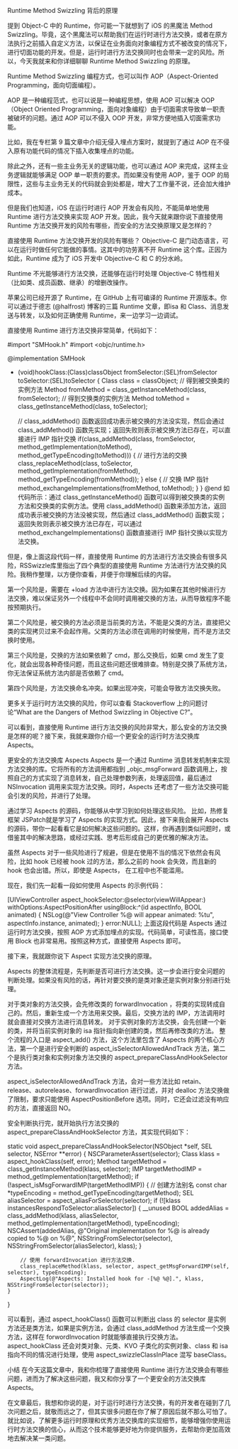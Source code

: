 Runtime Method Swizzling 背后的原理

提到 Object-C 中的 Runtime，你可能一下就想到了 iOS 的黑魔法 Method Swizzling。毕竟，这个黑魔法可以帮助我们在运行时进行方法交换，或者在原方法执行之前插入自定义方法，以保证在业务面向对象编程方式不被改变的情况下，进行切面功能的开发。但是，运行时进行方法交换同时也会带来一定的风险。所以，今天我就来和你详细聊聊 Runtime Method Swizzling 的原理。

Runtime Method Swizzling 编程方式，也可以叫作 AOP（Aspect-Oriented Programming，面向切面编程）。

AOP 是一种编程范式，也可以说是一种编程思想，使用 AOP 可以解决 OOP（Object Oriented Programming，面向对象编程）由于切面需求导致单一职责被破坏的问题。通过 AOP 可以不侵入 OOP 开发，非常方便地插入切面需求功能。

比如，我在专栏第 9 篇文章中介绍无侵入埋点方案时，就提到了通过 AOP 在不侵入原有功能代码的情况下插入收集埋点的功能。

除此之外，还有一些主业务无关的逻辑功能，也可以通过 AOP 来完成，这样主业务逻辑就能够满足 OOP 单一职责的要求。而如果没有使用 AOP，鉴于 OOP 的局限性，这些与主业务无关的代码就会到处都是，增大了工作量不说，还会加大维护成本。

但是我们也知道，iOS 在运行时进行 AOP 开发会有风险，不能简单地使用 Runtime 进行方法交换来实现 AOP 开发。因此，我今天就来跟你说下直接使用 Runtime 方法交换开发的风险有哪些，而安全的方法交换原理又是怎样的？

直接使用 Runtime 方法交换开发的风险有哪些？
Objective-C 是门动态语言，可以在运行时做任何它能做的事情。这其中的功劳离不开 Runtime 这个库。正因为如此，Runtime 成为了 iOS 开发中 Objective-C 和 C 的分水岭。

Runtime 不光能够进行方法交换，还能够在运行时处理 Objective-C 特性相关（比如类、成员函数、继承）的增删改操作。

苹果公司已经开源了 Runtime，在 GitHub 上有可编译的 Runtime 开源版本。你可以通过于德志 (@halfrost) 博客的三篇 Runtime 文章，即isa 和 Class、消息发送与转发，以及如何正确使用 Runtime，来一边学习一边调试。

直接使用 Runtime 进行方法交换非常简单，代码如下：

#import "SMHook.h"
#import <objc/runtime.h>
 
@implementation SMHook
 
+ (void)hookClass:(Class)classObject fromSelector:(SEL)fromSelector toSelector:(SEL)toSelector {
    Class class = classObject;
    // 得到被交换类的实例方法
    Method fromMethod = class_getInstanceMethod(class, fromSelector);
    // 得到交换类的实例方法
    Method toMethod = class_getInstanceMethod(class, toSelector);
    
    // class_addMethod() 函数返回成功表示被交换的方法没实现，然后会通过 class_addMethod() 函数先实现；返回失败则表示被交换方法已存在，可以直接进行 IMP 指针交换 
    if(class_addMethod(class, fromSelector, method_getImplementation(toMethod), method_getTypeEncoding(toMethod))) {
        // 进行方法的交换
        class_replaceMethod(class, toSelector, method_getImplementation(fromMethod), method_getTypeEncoding(fromMethod));
    } else {
        // 交换 IMP 指针
        method_exchangeImplementations(fromMethod, toMethod);
    }
}
@end
如代码所示：通过 class_getInstanceMethod() 函数可以得到被交换类的实例方法和交换类的实例方法。使用 class_addMethod() 函数来添加方法，返回成功表示被交换的方法没被实现，然后通过 class_addMethod() 函数实现；返回失败则表示被交换方法已存在，可以通过 method_exchangeImplementations() 函数直接进行 IMP 指针交换以实现方法交换。

但是，像上面这段代码一样，直接使用 Runtime 的方法进行方法交换会有很多风险，RSSwizzle库里指出了四个典型的直接使用 Runtime 方法进行方法交换的风险。我稍作整理，以方便你查看，并便于你理解后续的内容。

第一个风险是，需要在 +load 方法中进行方法交换。因为如果在其他时候进行方法交换，难以保证另外一个线程中不会同时调用被交换的方法，从而导致程序不能按预期执行。

第二个风险是，被交换的方法必须是当前类的方法，不能是父类的方法，直接把父类的实现拷贝过来不会起作用。父类的方法必须在调用的时候使用，而不是方法交换时使用。

第三个风险是，交换的方法如果依赖了 cmd，那么交换后，如果 cmd 发生了变化，就会出现各种奇怪问题，而且这些问题还很难排查。特别是交换了系统方法，你无法保证系统方法内部是否依赖了 cmd。

第四个风险是，方法交换命名冲突。如果出现冲突，可能会导致方法交换失败。

更多关于运行时方法交换的风险，你可以查看 Stackoverflow 上的问题讨论“What are the Dangers of Method Swizzling in Objective C?”。

可以看到，直接使用 Runtime 进行方法交换的风险非常大，那么安全的方法交换是怎样的呢？接下来，我就来跟你介绍一个更安全的运行时方法交换库 Aspects。

更安全的方法交换库 Aspects
Aspects 是一个通过 Runtime 消息转发机制来实现方法交换的库。它将所有的方法调用都指到 _objc_msgForward 函数调用上，按照自己的方式实现了消息转发，自己处理参数列表，处理返回值，最后通过 NSInvocation 调用来实现方法交换。同时，Aspects 还考虑了一些方法交换可能会引发的风险，并进行了处理。

通过学习 Aspects 的源码，你能够从中学习到如何处理这些风险。 比如，热修复框架 JSPatch就是学习了 Aspects 的实现方式。因此，接下来我会展开 Aspects 的源码，带你一起看看它是如何解决这些问题的。这样，你再遇到类似问题时，或借鉴其中的解决思路，或经过实践、思考后形成自己的更优雅的解决方法。

虽然 Aspects 对于一些风险进行了规避，但是在使用不当的情况下依然会有风险，比如 hook 已经被 hook 过的方法，那么之前的 hook 会失效，而且新的 hook 也会出错。所以，即使是 Aspects， 在工程中也不能滥用。

现在，我们先一起看一段如何使用 Aspects 的示例代码：

[UIViewController aspect_hookSelector:@selector(viewWillAppear:) withOptions:AspectPositionAfter usingBlock:^(id<AspectInfo> aspectInfo, BOOL animated) {
    NSLog(@"View Controller %@ will appear animated: %tu", aspectInfo.instance, animated);
} error:NULL];
上面这段代码是 Aspects 通过运行时方法交换，按照 AOP 方式添加埋点的实现。代码简单，可读性高，接口使用 Block 也非常易用。按照这种方式，直接使用 Aspects 即可。

接下来，我就跟你说下 Aspect 实现方法交换的原理。

Aspects 的整体流程是，先判断是否可进行方法交换。这一步会进行安全问题的判断处理。如果没有风险的话，再针对要交换的是类对象还是实例对象分别进行处理。

对于类对象的方法交换，会先修改类的 forwardInvocation ，将类的实现转成自己的。然后，重新生成一个方法用来交换。最后，交换方法的 IMP，方法调用时就会直接对交换方法进行消息转发。
对于实例对象的方法交换，会先创建一个新的类，并将当前实例对象的 isa 指针指向新创建的类，然后再修改类的方法。
整个流程的入口是 aspect_add() 方法，这个方法里包含了 Aspects 的两个核心方法，第一个是进行安全判断的 aspect_isSelectorAllowedAndTrack 方法，第二个是执行类对象和实例对象方法交换的 aspect_prepareClassAndHookSelector 方法。

aspect_isSelectorAllowedAndTrack 方法，会对一些方法比如 retain、release、autorelease、forwardInvocation 进行过滤，并对 dealloc 方法交换做了限制，要求只能使用 AspectPositionBefore 选项。同时，它还会过滤没有响应的方法，直接返回 NO。

安全判断执行完，就开始执行方法交换的 aspect_prepareClassAndHookSelector 方法，其实现代码如下：

static void aspect_prepareClassAndHookSelector(NSObject *self, SEL selector, NSError **error) {
    NSCParameterAssert(selector);
    Class klass = aspect_hookClass(self, error);
    Method targetMethod = class_getInstanceMethod(klass, selector);
    IMP targetMethodIMP = method_getImplementation(targetMethod);
    if (!aspect_isMsgForwardIMP(targetMethodIMP)) {
        // 创建方法别名
        const char *typeEncoding = method_getTypeEncoding(targetMethod);
        SEL aliasSelector = aspect_aliasForSelector(selector);
        if (![klass instancesRespondToSelector:aliasSelector]) {
            __unused BOOL addedAlias = class_addMethod(klass, aliasSelector, method_getImplementation(targetMethod), typeEncoding);
            NSCAssert(addedAlias, @"Original implementation for %@ is already copied to %@ on %@", NSStringFromSelector(selector), NSStringFromSelector(aliasSelector), klass);
        }
 
        // 使用 forwardInvocation 进行方法交换.
        class_replaceMethod(klass, selector, aspect_getMsgForwardIMP(self, selector), typeEncoding);
        AspectLog(@"Aspects: Installed hook for -[%@ %@].", klass, NSStringFromSelector(selector));
    }
}
 
可以看到，通过 aspect_hookClass() 函数可以判断出 class 的 selector 是实例方法还是类方法，如果是实例方法，会通过 class_addMethod 方法生成一个交换方法，这样在 forwordInvocation 时就能够直接执行交换方法。aspect_hookClass 还会对类对象、元类、KVO 子类化的实例对象、class 和 isa 指向不同的情况进行处理，使用 aspect_swizzleClassInPlace 混写 baseClass。

小结
在今天这篇文章中，我和你梳理了直接使用 Runtime 进行方法交换会有哪些问题，进而为了解决这些问题，我又和你分享了一个更安全的方法交换库 Aspects。

在文章最后，我想和你说的是，对于运行时进行方法交换，有的开发者在碰到了几次问题之后，就敬而远之了，但其实很多问题在你了解了原因后就不那么可怕了。就比如说，了解更多运行时原理和优秀方法交换库的实现细节，能够增强你使用运行时方法交换的信心，从而这个技术能够更好地为你提供服务，去帮助你更加高效地去解决某一类问题。